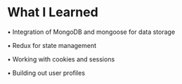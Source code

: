 # What I Learned 

• Integration of MongoDB and mongoose for data storage

• Redux for state management

• Working with cookies and sessions

• Building out user profiles

